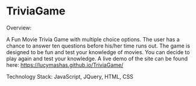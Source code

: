 # TriviaGame
Overview:

A Fun Movie Trivia Game with multiple choice options.  The user has a chance to answer ten questions before his/her time runs out.  The game is designed to be fun and test your knowledge of movies. You can decide to play again and test your knowledge.
A live demo of the site can be found here:  https://lucymashas.github.io/TriviaGame/

Technology Stack:
JavaScript, JQuery, HTML, CSS
